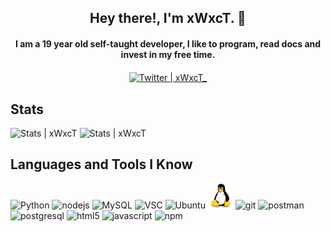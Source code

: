 <h2 align="center">Hey there!, I'm xWxcT. 👋</h2>
<h4 align="center">I am a 19 year old self-taught developer, I like to program, read docs and invest in my free time.</h4>
<p align="center">
  <a href="https://twitter.com/xWxcT_" target="blank"><img alt="Twitter | xWxcT_" align="center" src="https://img.icons8.com/nolan/64/twitter.png" width="30px" /></a>
</p>

## Stats
<img alt="Stats | xWxcT" src="https://github-readme-stats-anuraghazra1.vercel.app/api/top-langs/?username=xWxcT&layout=compact&theme=material-palenight" /> <img alt="Stats | xWxcT" src="https://github-readme-stats.anuraghazra1.vercel.app/api?username=xWxcT&show_icons=true&include_all_commits=true&theme=material-palenight" />

## Languages and Tools I Know
<img src="https://cdn.svgporn.com/logos/python.svg" alt="Python" width="40" height="40"/> <img src="https://cdn.svgporn.com/logos/nodejs-icon.svg" alt="nodejs" width="40" height="40"/> <img src="https://cdn.svgporn.com/logos/mysql.svg" alt="MySQL" width="40" height="40"/> <img src="https://cdn.svgporn.com/logos/visual-studio-code.svg" alt="VSC" width="40" height="40"/> <img src="https://cdn.svgporn.com/logos/ubuntu.svg" alt="Ubuntu" width="40" height="40"/> <img src="https://raw.githubusercontent.com/devicons/devicon/master/icons/linux/linux-original.svg" alt="Linux" width="40" height="40"/> <img src="https://www.vectorlogo.zone/logos/git-scm/git-scm-icon.svg" alt="git" width="40" height="40"/> <img src="https://www.vectorlogo.zone/logos/getpostman/getpostman-icon.svg" alt="postman" width="40" height="40"/> <img src="https://cdn.svgporn.com/logos/postgresql.svg" alt="postgresql" width="40" height="40"/> <img src="https://cdn.svgporn.com/logos/html-5.svg" alt="html5" width="40" height="40"/> <img src="https://cdn.svgporn.com/logos/javascript.svg" alt="javascript" width="40" height="40"/> <img src="https://cdn.svgporn.com/logos/npm-icon.svg" alt="npm" width="40" height="40"/>
